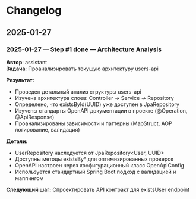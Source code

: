 # Changelog

## 2025-01-27

### 2025-01-27 — Step #1 done — Architecture Analysis
**Автор**: assistant  
**Задача**: Проанализировать текущую архитектуру users-api

**Результат:**
- Проведен детальный анализ структуры users-api
- Изучена архитектура слоев: Controller -> Service -> Repository
- Определено, что existsById(UUID) уже доступен в JpaRepository
- Изучены стандарты OpenAPI документации в проекте (@Operation, @ApiResponse)
- Проанализированы зависимости и паттерны (MapStruct, AOP логирование, валидация)

**Детали:**
- UserRepository наследуется от JpaRepository<User, UUID>
- Доступны методы existsBy* для оптимизированных проверок
- OpenAPI настроен через конфигурационный класс OpenApiConfig
- Используется стандартный Spring Boot подход с валидацией и маппингом

**Следующий шаг:** Спроектировать API контракт для existsUser endpoint

